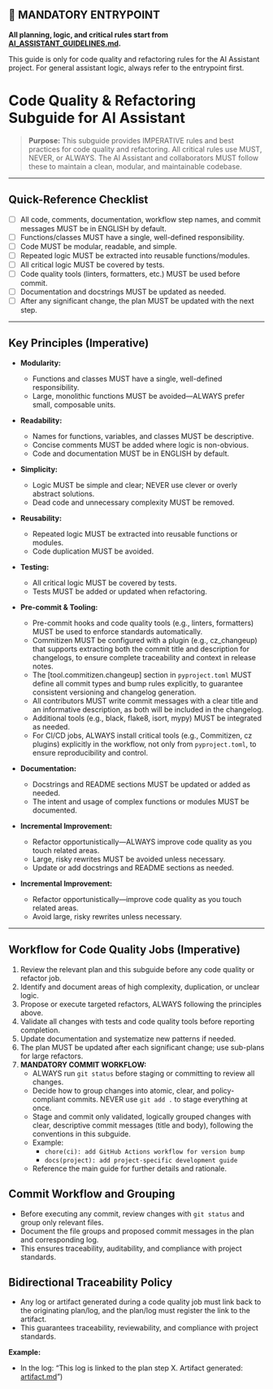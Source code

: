 ## 🚦 MANDATORY ENTRYPOINT
**All planning, logic, and critical rules start from [AI_ASSISTANT_GUIDELINES.md](../ai_assistant_guides/AI_ASSISTANT_GUIDELINES.md).**

This guide is only for code quality and refactoring rules for the AI Assistant project.
For general assistant logic, always refer to the entrypoint first.

# Code Quality & Refactoring Subguide for AI Assistant

> **Purpose:**
> This subguide provides IMPERATIVE rules and best practices for code quality and refactoring. All critical rules use MUST, NEVER, or ALWAYS. The AI Assistant and collaborators MUST follow these to maintain a clean, modular, and maintainable codebase.

---

## Quick-Reference Checklist

- [ ] All code, comments, documentation, workflow step names, and commit messages MUST be in ENGLISH by default.
- [ ] Functions/classes MUST have a single, well-defined responsibility.
- [ ] Code MUST be modular, readable, and simple.
- [ ] Repeated logic MUST be extracted into reusable functions/modules.
- [ ] All critical logic MUST be covered by tests.
- [ ] Code quality tools (linters, formatters, etc.) MUST be used before commit.
- [ ] Documentation and docstrings MUST be updated as needed.
- [ ] After any significant change, the plan MUST be updated with the next step.

---

## Key Principles (Imperative)

- **Modularity:**
  - Functions and classes MUST have a single, well-defined responsibility.
  - Large, monolithic functions MUST be avoided—ALWAYS prefer small, composable units.

- **Readability:**
  - Names for functions, variables, and classes MUST be descriptive.
  - Concise comments MUST be added where logic is non-obvious.
  - Code and documentation MUST be in ENGLISH by default.

- **Simplicity:**
  - Logic MUST be simple and clear; NEVER use clever or overly abstract solutions.
  - Dead code and unnecessary complexity MUST be removed.

- **Reusability:**
  - Repeated logic MUST be extracted into reusable functions or modules.
  - Code duplication MUST be avoided.

- **Testing:**
  - All critical logic MUST be covered by tests.
  - Tests MUST be added or updated when refactoring.


- **Pre-commit & Tooling:**
  - Pre-commit hooks and code quality tools (e.g., linters, formatters) MUST be used to enforce standards automatically.
  - Commitizen MUST be configured with a plugin (e.g., cz_changeup) that supports extracting both the commit title and description for changelogs, to ensure complete traceability and context in release notes.
  - The [tool.commitizen.changeup] section in `pyproject.toml` MUST define all commit types and bump rules explicitly, to guarantee consistent versioning and changelog generation.
  - All contributors MUST write commit messages with a clear title and an informative description, as both will be included in the changelog.
  - Additional tools (e.g., black, flake8, isort, mypy) MUST be integrated as needed.
  - For CI/CD jobs, ALWAYS install critical tools (e.g., Commitizen, cz plugins) explicitly in the workflow, not only from `pyproject.toml`, to ensure reproducibility and control.

- **Documentation:**
  - Docstrings and README sections MUST be updated or added as needed.
  - The intent and usage of complex functions or modules MUST be documented.

- **Incremental Improvement:**
  - Refactor opportunistically—ALWAYS improve code quality as you touch related areas.
  - Large, risky rewrites MUST be avoided unless necessary.
  - Update or add docstrings and README sections as needed.

- **Incremental Improvement:**
  - Refactor opportunistically—improve code quality as you touch related areas.
  - Avoid large, risky rewrites unless necessary.

---



## Workflow for Code Quality Jobs (Imperative)

1. Review the relevant plan and this subguide before any code quality or refactor job.
2. Identify and document areas of high complexity, duplication, or unclear logic.
3. Propose or execute targeted refactors, ALWAYS following the principles above.
4. Validate all changes with tests and code quality tools before reporting completion.
5. Update documentation and systematize new patterns if needed.
6. The plan MUST be updated after each significant change; use sub-plans for large refactors.
7. **MANDATORY COMMIT WORKFLOW:**
   - ALWAYS run `git status` before staging or committing to review all changes.
   - Decide how to group changes into atomic, clear, and policy-compliant commits. NEVER use `git add .` to stage everything at once.
   - Stage and commit only validated, logically grouped changes with clear, descriptive commit messages (title and body), following the conventions in this subguide.
   - Example:
       - `chore(ci): add GitHub Actions workflow for version bump`
       - `docs(project): add project-specific development guide`
   - Reference the main guide for further details and rationale.

## Commit Workflow and Grouping
- Before executing any commit, review changes with `git status` and group only relevant files.
- Document the file groups and proposed commit messages in the plan and corresponding log.
- This ensures traceability, auditability, and compliance with project standards.

## Bidirectional Traceability Policy
- Any log or artifact generated during a code quality job must link back to the originating plan/log, and the plan/log must register the link to the artifact.
- This guarantees traceability, reviewability, and compliance with project standards.

**Example:**
- In the log: “This log is linked to the plan step X. Artifact generated: [artifact.md](../path/artifact.md)”)

